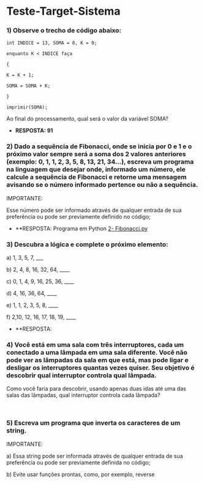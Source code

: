 # Teste-Target-Sistema
### **1) Observe o trecho de código abaixo:** ##
```
int INDICE = 13, SOMA = 0, K = 0;

enquanto K < INDICE faça

{

K = K + 1;

SOMA = SOMA + K;

}

imprimir(SOMA);
```


Ao final do processamento, qual será o valor da variável SOMA?
- **RESPOSTA: 91**


### **2) Dado a sequência de Fibonacci, onde se inicia por 0 e 1 e o próximo valor sempre será a soma dos 2 valores anteriores (exemplo: 0, 1, 1, 2, 3, 5, 8, 13, 21, 34...), escreva um programa na linguagem que desejar onde, informado um número, ele calcule a sequência de Fibonacci e retorne uma mensagem avisando se o número informado pertence ou não a sequência.** ##



IMPORTANTE:

Esse número pode ser informado através de qualquer entrada de sua preferência ou pode ser previamente definido no código;
- **RESPOSTA: Programa em Python [2- Fibonacci.py](https://github.com/Nimsay001/Teste-Target-Sistema/blob/main/2-%20Fibonacci.py)


### **3) Descubra a lógica e complete o próximo elemento:** ##



a) 1, 3, 5, 7, ___

b) 2, 4, 8, 16, 32, 64, ____

c) 0, 1, 4, 9, 16, 25, 36, ____

d) 4, 16, 36, 64, ____

e) 1, 1, 2, 3, 5, 8, ____

f) 2,10, 12, 16, 17, 18, 19, ____

- **RESPOSTA:

### **4) Você está em uma sala com três interruptores, cada um conectado a uma lâmpada em uma sala diferente. Você não pode ver as lâmpadas da sala em que está, mas pode ligar e desligar os interruptores quantas vezes quiser. Seu objetivo é descobrir qual interruptor controla qual lâmpada.** ##

Como você faria para descobrir, usando apenas duas idas até uma das salas das lâmpadas, qual interruptor controla cada lâmpada?

 

### **5) Escreva um programa que inverta os caracteres de um string.** ##


IMPORTANTE:

a) Essa string pode ser informada através de qualquer entrada de sua preferência ou pode ser previamente definida no código;

b) Evite usar funções prontas, como, por exemplo, reverse
